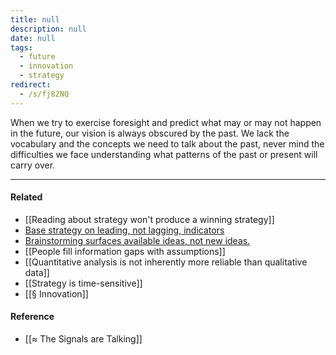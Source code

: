 ```yaml
---
title: null
description: null
date: null
tags:
  - future
  - innovation
  - strategy
redirect:
  - /s/fj82NQ
---
```


When we try to exercise foresight and predict what may or may not happen in the future, our vision is always obscured by the past. We lack the vocabulary and the concepts we need to talk about the past, never mind the difficulties we face understanding what patterns of the past or present will carry over.

---

#### Related

- [[Reading about strategy won't produce a winning strategy]]
- [Base strategy on leading, not lagging, indicators](https://publish.obsidian.md/mobydiction/notes/Base+strategy+on+leading%2C+not+lagging%2C+indicators)
- [Brainstorming surfaces available ideas, not new ideas.](https://publish.obsidian.md/mobydiction/notes/Brainstorming+surfaces+available+ideas%2C+not+new+ideas.)
- [[People fill information gaps with assumptions]]
- [[Quantitative analysis is not inherently more reliable than qualitative data]]
- [[Strategy is time-sensitive]]
- [[§ Innovation]]

#### Reference

- [[≈ The Signals are Talking]]
